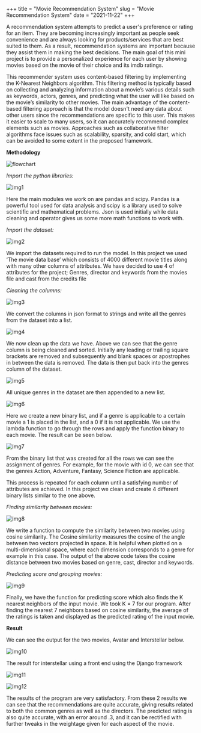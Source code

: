 +++
title = "Movie Recommendation System"
slug = "Movie Recommendation System"
date = "2021-11-22"
+++

A recommendation system attempts to predict a user's preference or rating for an item. They are becoming increasingly important as people seek convenience and are always looking for products/services that are best suited to them. As a result, recommendation systems are important because they assist them in making the best decisions. The main goal of this mini project is to provide a personalized experience for each user by showing movies based on the movie of their choice and its imdb ratings.

This recommender system uses content-based filtering by implementing the K-Nearest Neighbors algorithm. This filtering method is typically based on collecting and analyzing information about a movie’s various details such as keywords, actors, genres, and predicting what the user will like based on the movie’s similarity to other movies. The main advantage of the content-based filtering approach is that the model doesn't need any data about other users since the recommendations are specific to this user. This makes it easier to scale to many users, so it can accurately recommend complex elements such as movies. Approaches such as collaborative filter algorithms face issues such as scalability, sparsity, and cold start, which can be avoided to some extent in the proposed framework.

**Methodology**

![flowchart](/movierec/flowchart.jpg)

_Import the python libraries:_ 

![img1](/movierec/img1.jpg)

Here the main modules we work on are pandas and scipy. Pandas is a powerful tool used for data analysis and scipy is a library used to solve scientific and mathematical problems. Json is used initially while data cleaning and operator gives us some more math functions to work with.

_Import the dataset:_

![img2](/movierec/img2.jpg)

We import the datasets required to run the model. In this project we used ‘The movie data base’ which consists of 4000 different movie titles along with many other columns of attributes. We have decided to use 4 of attributes for the project; Genres, director and keywords from the movies file and cast from the credits file

_Cleaning the columns:_

![img3](/movierec/img3.jpg)

We convert the columns in json format to strings and write all the genres from the dataset into a list.

![img4](/movierec/img4.jpg)

We now clean up the data we have. Above we can see that the genre column is being cleaned and sorted. Initially any leading or trailing square brackets are removed and subsequently and blank spaces or apostrophes in between the data is removed. The data is then put back into the genres column of the dataset.

![img5](/movierec/img5.jpg)

All unique genres in the dataset are then appended to a new list.

![img6](/movierec/img6.jpg)

Here we create a new binary list, and if a genre is applicable to a certain movie a 1 is placed in the list, and a 0 if it is not applicable. We use the lambda function to go through the rows and apply the function binary to each movie. The result can be seen below.

![img7](/movierec/img7.jpg)

From the binary list that was created for all the rows we can see the assignment of genres. For example, for the movie with id 0, we can see that the genres Action, Adventure, Fantasy, Science Fiction are applicable. 

This process is repeated for each column until a satisfying number of attributes are achieved. In this project we clean and create 4 different binary lists similar to the one above.

_Finding similarity between movies:_

![img8](/movierec/img8.jpg)

We write a function to compute the similarity between two movies using cosine similarity. The Cosine similarity measures the cosine of the angle between two vectors projected in space. It is helpful when plotted on a multi-dimensional space, where each dimension corresponds to a genre for example in this case. The output of the above code takes the cosine distance between two movies based on genre, cast, director and keywords.

_Predicting score and grouping movies:_

![img9](/movierec/img9.jpg)

Finally, we have the function for predicting score which also finds the K nearest neighbors of the input movie. We took K = 7 for our program. After finding the nearest 7 neighbors based on cosine similarity, the average of the ratings is taken and displayed as the predicted rating of the input movie.

**Result**

We can see the output for the two movies, Avatar and Interstellar below.

![img10](/movierec/img10.jpg)

The result for interstellar using a front end using the Django framework

![img11](/movierec/img11.jpg)

![img12](/movierec/img12.jpg)

The results of the program are very satisfactory. From these 2 results we can see that the recommendations are quite accurate, giving results related to both the common genres as well as the directors. The predicted rating is also quite accurate, with an error around .3, and it can be rectified with further tweaks in the weightage given for each aspect of the movie.

